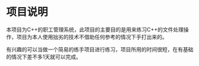 # 项目说明
本项目为C++的职工管理系统，此项目的主要目的是用来练习C++的文件处理操作，项目为本人使用拙劣的技术不借助任何参考的情况下手打出来的。

有兴趣的可以当做一个简易的练手项目进行练习，项目所用的时间很短，在有基础的情况下差不多1天就可以完成。
